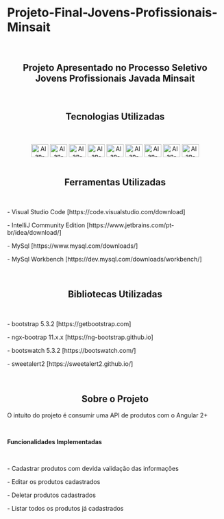 # Projeto-Final-Jovens-Profissionais-Minsait

<br>
<div align="center"><h2>Projeto Apresentado no Processo Seletivo Jovens Profissionais Javada Minsait</h2></div>
<br>

<div align="center">
  <h2>Tecnologias Utilizadas</h2>
</div>
</br>

<div align="center">
  <div style="display: inline_block"><br>
   <img align="center" alt="Alan-HTML" height="30" width="40" src="https://cdn.jsdelivr.net/gh/devicons/devicon/icons/html5/html5-original-wordmark.svg">
   <img align="center" alt="Alan-CSS" height="30" width="40" src="https://cdn.jsdelivr.net/gh/devicons/devicon/icons/css3/css3-original-wordmark.svg">
   <img align="center" alt="Alan-Js" height="30" width="40" src="https://cdn.jsdelivr.net/gh/devicons/devicon/icons/javascript/javascript-original.svg">
   <img align="center" alt="Alan-Ts" height="30" width="40" src="https://cdn.jsdelivr.net/gh/devicons/devicon/icons/typescript/typescript-plain.svg">
   <img align="center" alt="Alan-Angular" height="30" width="40" src="https://cdn.jsdelivr.net/gh/devicons/devicon/icons/angularjs/angularjs-plain.svg">
   <img align="center" alt="Alan-Bootstrap" height="30" width="40" src="https://cdn.jsdelivr.net/gh/devicons/devicon/icons/bootstrap/bootstrap-plain-wordmark.svg">
   <img align="center" alt="Alan-Java" height="30" width="40" src="https://cdn.jsdelivr.net/gh/devicons/devicon/icons/java/java-original-wordmark.svg">
   <img align="center" alt="Alan-Spring" height="30" width="40" src="https://cdn.jsdelivr.net/gh/devicons/devicon/icons/spring/spring-plain-wordmark.svg">
   <img align="center" alt="Alan-mysql" height="30" width="40" src="https://cdn.jsdelivr.net/gh/devicons/devicon/icons/mysql/mysql-original-wordmark.svg">
 </div>
</div>
<br>
<h2 align="center">Ferramentas Utilizadas</h2>
<br>
<p>- Visual Studio Code [https://code.visualstudio.com/download]</p>
<p>- IntelliJ Community Edition [https://www.jetbrains.com/pt-br/idea/download/]</p>
<p>- MySql [https://www.mysql.com/downloads/]</p>
<p>- MySql Workbench [https://dev.mysql.com/downloads/workbench/]</p>
<br>
<h2 align="center">Bibliotecas Utilizadas</h2>
<br>
<p>- bootstrap 5.3.2 [https://getbootstrap.com]</p>
<p>- ngx-bootrap 11.x.x [https://ng-bootstrap.github.io]</p>
<p>- bootswatch 5.3.2 [https://bootswatch.com/]</p>
<p>- sweetalert2 [https://sweetalert2.github.io/]</p>
<br>

<h2 align="center">Sobre o Projeto</h2>
<p>O intuito do projeto é consumir uma API de produtos com o Angular 2+</p>
<br>
<p><b>Funcionalidades Implementadas</b></p>
<br>
<p>- Cadastrar produtos com devida validação das informações</p>
<p>- Editar os produtos cadastrados</p>
<p>- Deletar produtos cadastrados</p>
<p>- Listar todos os produtos já cadastrados</p>
<br>
